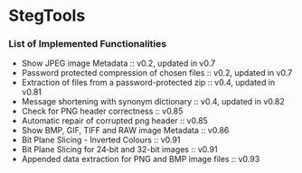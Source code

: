 # StegTools

### List of Implemented Functionalities

 - Show JPEG image Metadata                                     :: v0.2, updated in v0.7
 - Password protected compression of chosen files               :: v0.2, updated in v0.7
 - Extraction of files from a password-protected zip            :: v0.4, updated in v0.81
 - Message shortening with synonym dictionary                   :: v0.4, updated in v0.82
 - Check for PNG header correctness                             :: v0.85
 - Automatic repair of corrupted png header                     :: v0.85
 - Show BMP, GIF, TIFF and RAW image Metadata                   :: v0.86
 - Bit Plane Slicing - Inverted Colours                         :: v0.91
 - Bit Plane Slicing for 24‑bit and 32-bit images               :: v0.91
 - Appended data extraction for PNG and BMP image files         :: v0.93
